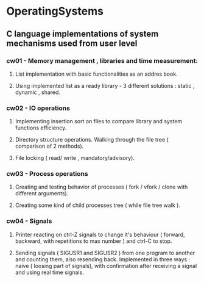 # OperatingSystems
## C language implementations of system mechanisms used from user level


### cw01 - Memory management , libraries and time measurement:

1) List implementation with basic functionalities as an addres book.

2) Using implemented list as a ready library - 3 different solutions : static , dynamic , shared.


### cw02 - IO operations

1) Implementing insertion sort on files to compare library and system functions efficiency.

2) Directory structure operations. Walking through the file tree ( comparison of 2 methods).

3) File locking ( read/ write , mandatory/advisory).


### cw03 - Process operations

1) Creating and testing behavior of processes ( fork / vfork / clone with different arguments).

2) Creating some kind of child processes tree ( while file tree walk ).


### cw04 - Signals

1) Printer reacting on ctrl-Z signals to change it's behaviour ( forward, backward, with repetitions to max number ) and ctrl-C to stop.

2) Sending signals ( SIGUSR1 and SIGUSR2 ) from one program to another and counting them, also resending back. Implemented in three ways : naive ( loosing part of signals), with confirmation after receiving a signal and using real time signals.


